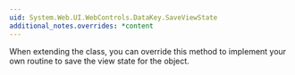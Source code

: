 ```yaml
---
uid: System.Web.UI.WebControls.DataKey.SaveViewState
additional_notes.overrides: *content
---
```


<p>When extending the <xref href="System.Web.UI.WebControls.DataKey"></xref> class, you can override this method to implement your own routine to save the view state for the object.</p>


